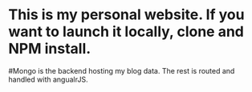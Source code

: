 # This is my personal website. If you want to launch it locally, clone and NPM install.

#Mongo is the backend hosting my blog data. The rest is routed and handled with angualrJS.